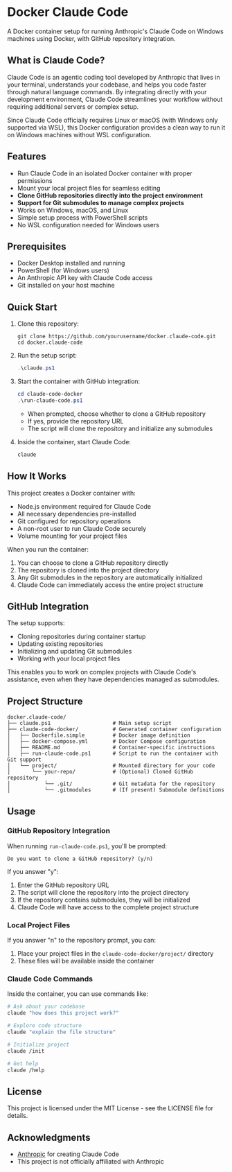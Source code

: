 # Docker Claude Code

A Docker container setup for running Anthropic's Claude Code on Windows machines using Docker, with GitHub repository integration.

## What is Claude Code?

Claude Code is an agentic coding tool developed by Anthropic that lives in your terminal, understands your codebase, and helps you code faster through natural language commands. By integrating directly with your development environment, Claude Code streamlines your workflow without requiring additional servers or complex setup.

Since Claude Code officially requires Linux or macOS (with Windows only supported via WSL), this Docker configuration provides a clean way to run it on Windows machines without WSL configuration.

## Features

- Run Claude Code in an isolated Docker container with proper permissions
- Mount your local project files for seamless editing
- **Clone GitHub repositories directly into the project environment**
- **Support for Git submodules to manage complex projects**
- Works on Windows, macOS, and Linux
- Simple setup process with PowerShell scripts
- No WSL configuration needed for Windows users

## Prerequisites

- Docker Desktop installed and running
- PowerShell (for Windows users)
- An Anthropic API key with Claude Code access
- Git installed on your host machine

## Quick Start

1. Clone this repository:
   ```
   git clone https://github.com/yourusername/docker.claude-code.git
   cd docker.claude-code
   ```

2. Run the setup script:
   ```powershell
   .\claude.ps1
   ```

3. Start the container with GitHub integration:
   ```powershell
   cd claude-code-docker
   .\run-claude-code.ps1
   ```
   - When prompted, choose whether to clone a GitHub repository
   - If yes, provide the repository URL
   - The script will clone the repository and initialize any submodules

4. Inside the container, start Claude Code:
   ```bash
   claude
   ```

## How It Works

This project creates a Docker container with:
- Node.js environment required for Claude Code
- All necessary dependencies pre-installed
- Git configured for repository operations
- A non-root user to run Claude Code securely
- Volume mounting for your project files

When you run the container:
1. You can choose to clone a GitHub repository directly
2. The repository is cloned into the project directory
3. Any Git submodules in the repository are automatically initialized
4. Claude Code can immediately access the entire project structure

## GitHub Integration

The setup supports:
- Cloning repositories during container startup
- Updating existing repositories
- Initializing and updating Git submodules
- Working with your local project files

This enables you to work on complex projects with Claude Code's assistance, even when they have dependencies managed as submodules.

## Project Structure

```
docker.claude-code/
├── claude.ps1                    # Main setup script
├── claude-code-docker/           # Generated container configuration
│   ├── Dockerfile.simple         # Docker image definition
│   ├── docker-compose.yml        # Docker Compose configuration
│   ├── README.md                 # Container-specific instructions
│   ├── run-claude-code.ps1       # Script to run the container with Git support
│   └── project/                  # Mounted directory for your code
│       └── your-repo/            # (Optional) Cloned GitHub repository
│           └── .git/             # Git metadata for the repository
│           └── .gitmodules       # (If present) Submodule definitions
```

## Usage

### GitHub Repository Integration

When running `run-claude-code.ps1`, you'll be prompted:
```
Do you want to clone a GitHub repository? (y/n)
```

If you answer "y":
1. Enter the GitHub repository URL
2. The script will clone the repository into the project directory
3. If the repository contains submodules, they will be initialized
4. Claude Code will have access to the complete project structure

### Local Project Files

If you answer "n" to the repository prompt, you can:
1. Place your project files in the `claude-code-docker/project/` directory
2. These files will be available inside the container

### Claude Code Commands

Inside the container, you can use commands like:

```bash
# Ask about your codebase
claude "how does this project work?"

# Explore code structure
claude "explain the file structure"

# Initialize project
claude /init

# Get help
claude /help
```

## License

This project is licensed under the MIT License - see the LICENSE file for details.

## Acknowledgments

- [Anthropic](https://www.anthropic.com/) for creating Claude Code
- This project is not officially affiliated with Anthropic